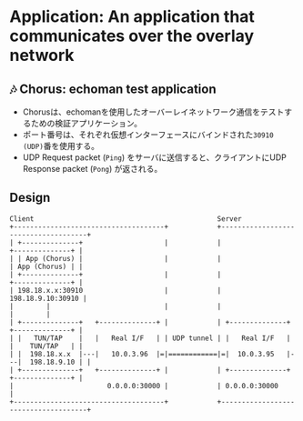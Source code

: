 # Application: An application that communicates over the overlay network

## 🎶 Chorus: echoman test application
- Chorusは、echomanを使用したオーバーレイネットワーク通信をテストするための検証アプリケーション。
- ポート番号は、それぞれ仮想インターフェースにバインドされた`30910 (UDP)`番を使用する。
- UDP Request packet (`Ping`) をサーバに送信すると、クライアントにUDP Response packet (`Pong`) が返される。

## Design
```
Client                                             Server
+-------------------------------------+            +-------------------------------------+
| +--------------+                    |            |                    +--------------+ |     
| | App (Chorus) |                    |            |                    | App (Chorus) | |       
| +--------------+                    |            |                    +--------------+ |     
| 198.18.x.x:30910                    |            |                   198.18.9.10:30910 |     
|        |                            |            |                            |        |
| +--------------+   +--------------+ |            | +--------------+   +--------------+ |
| |   TUN/TAP    |   |   Real I/F   | | UDP tunnel | |   Real I/F   |   |    TUN/TAP   | |
| |  198.18.x.x  |---|   10.0.3.96  |=|============|=|  10.0.3.95   |---|  198.18.9.10 | |
| +--------------+   +--------------+ |            | +--------------+   +--------------+ |
|                       0.0.0.0:30000 |            | 0.0.0.0:30000                       |
+-------------------------------------+            +-------------------------------------+ 
```
